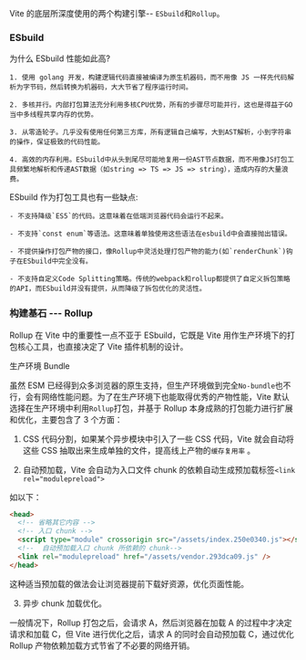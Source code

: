 Vite 的底层所深度使用的两个构建引擎-- `ESbuild`和`Rollup`。

### ESbuild

为什么 ESbuild 性能如此高?

    1. 使用 golang 开发，构建逻辑代码直接被编译为原生机器码，而不用像 JS 一样先代码解析为字节码，然后转换为机器码，大大节省了程序运行时间。

    2. 多核并行。内部打包算法充分利用多核CPU优势，所有的步骤尽可能并行，这也是得益于GO当中多线程共享内存的优势。

    3. 从零造轮子。几乎没有使用任何第三方库，所有逻辑自己编写，大到AST解析，小到字符串的操作，保证极致的代码性能。

    4. 高效的内存利用。ESbuild中从头到尾尽可能地复用一份AST节点数据，而不用像JS打包工具频繁地解析和传递AST数据（如string => TS => JS => string），造成内存的大量浪费。

ESbuild 作为打包工具也有一些缺点:

    - 不支持降级`ES5`的代码。这意味着在低端浏览器代码会运行不起来。

    - 不支持`const enum`等语法。这意味着单独使用这些语法在esbuild中会直接抛出错误。

    - 不提供操作打包产物的接口，像Rollup中灵活处理打包产物的能力(如`renderChunk`)钩子在ESbuild中完全没有。

    - 不支持自定义Code Splitting策略。传统的webpack和rollup都提供了自定义拆包策略的API，而ESbuild并没有提供，从而降级了拆包优化的灵活性。

### 构建基石 --- Rollup

Rollup 在 Vite 中的重要性一点不亚于 ESbuild，它既是 Vite 用作生产环境下的打包核心工具，也直接决定了 Vite 插件机制的设计。

生产环境 Bundle

虽然 ESM 已经得到众多浏览器的原生支持，但生产环境做到完全`No-bundle`也不行，会有网络性能问题。为了在生产环境下也能取得优秀的产物性能，Vite 默认选择在生产环境中利用`Rollup`打包，并基于 Rollup 本身成熟的打包能力进行扩展和优化，主要包含了 3 个方面：

1. CSS 代码分割，如果某个异步模块中引入了一些 CSS 代码，Vite 就会自动将这些 CSS 抽取出来生成单独的文件，提高线上产物的`缓存复用率` 。

2. 自动预加载，Vite 会自动为入口文件 chunk 的依赖自动生成预加载标签`<link rel="modulepreload">`

如以下：

```html
<head>
  <!-- 省略其它内容 -->
  <!-- 入口 chunk -->
  <script type="module" crossorigin src="/assets/index.250e0340.js"></script>
  <!--  自动预加载入口 chunk 所依赖的 chunk-->
  <link rel="modulepreload" href="/assets/vendor.293dca09.js" />
</head>
```

这种适当预加载的做法会让浏览器提前下载好资源，优化页面性能。

3. 异步 chunk 加载优化。

一般情况下，Rollup 打包之后，会请求 A，然后浏览器在加载 A 的过程中才决定请求和加载 C，但 Vite 进行优化之后，请求 A 的同时会自动预加载 C，通过优化 Rollup 产物依赖加载方式节省了不必要的网络开销。
